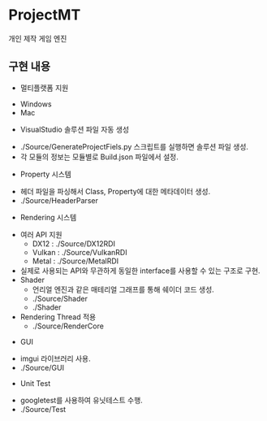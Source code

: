 # ProjectMT
개인 제작 게임 엔진

## 구현 내용
* 멀티플랫폼 지원
 - Windows
 - Mac

* VisualStudio 솔루션 파일 자동 생성
 - ./Source/GenerateProjectFiels.py 스크립트를 실행하면 솔루션 파일 생성.
 - 각 모듈의 정보는 모듈별로 Build.json 파일에서 설정.

* Property 시스템
 - 헤더 파일을 파싱해서 Class, Property에 대한 메타데이터 생성.
 - ./Source/HeaderParser

* Rendering 시스템
 - 여러 API 지원
   - DX12 : ./Source/DX12RDI
   - Vulkan : ./Source/VulkanRDI
   - Metal : ./Source/MetalRDI
 - 실제로 사용되는 API와 무관하게 동일한 interface를 사용할 수 있는 구조로 구현.
 - Shader
   - 언리얼 엔진과 같은 매테리얼 그래프를 통해 쉐이더 코드 생성.
   - ./Source/Shader
   - ./Shader
 - Rendering Thread 적용
   - ./Source/RenderCore

* GUI
 - imgui 라이브러리 사용.
 - ./Source/GUI

* Unit Test
 - googletest를 사용하여 유닛테스트 수행.
 - ./Source/Test
